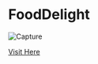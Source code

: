 # FoodDelight

![Capture](https://user-images.githubusercontent.com/87525399/192847251-a8c75fd4-8253-4e9d-958e-32707fe55725.JPG)

<a href="https://dhruvpandey08.github.io/FoodDelight/" target="_blank">Visit Here</a>
